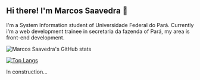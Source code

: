 ## Hi there! I'm Marcos Saavedra 👋


I'm a System Information student of Universidade Federal do Pará. Currently i'm a web development trainee in secretaria da fazenda of Pará, my area is front-end development.

![Marcos Saavedra's GitHub stats](https://github-readme-stats.vercel.app/api?username=marcosavedra&show_icons=true&theme=dark)

[![Top Langs](https://github-readme-stats.vercel.app/api/top-langs/?username=marcosavedra&layout=compact)](https://github.com/marcosavedra/github-readme-stats)

In construction...
<!--
**marcosavedra/marcosavedra** is a ✨ _special_ ✨ repository because its `README.md` (this file) appears on your GitHub profile.

Here are some ideas to get you started:

- 🔭 I’m currently working on ...
- 🌱 I’m currently learning ...
- 👯 I’m looking to collaborate on ...
- 🤔 I’m looking for help with ...
- 💬 Ask me about ...
- 📫 How to reach me: ...
- 😄 Pronouns: ...
- ⚡ Fun fact: ...
-->

